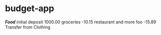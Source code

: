 # budget-app

*************Food*************
initial deposit        1000.00
groceries               -10.15
restaurant and more foo -15.89
Transfer from Clothing
